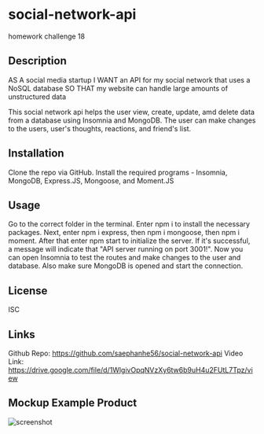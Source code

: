# social-network-api
homework challenge 18

## Description

AS A social media startup
I WANT an API for my social network that uses a NoSQL database
SO THAT my website can handle large amounts of unstructured data

This social network api helps the user view, create, update, amd delete data from a database using Insomnia and MongoDB. The user can make changes to the users, user's thoughts, reactions, and friend's list. 

## Installation

Clone the repo via GitHub. Install the required programs - Insomnia, MongoDB, Express.JS, Mongoose, and Moment.JS


## Usage

Go to the correct folder in the terminal. Enter npm i to install the necessary packages. Next, enter npm i express, then npm i mongoose, then npm i moment. After that enter npm start to initialize the server. If it's successful, a message will indicate that "API server running on port 3001!". Now you can open Insomnia to test the routes and make changes to the user and database. Also make sure MongoDB is opened and start the connection. 


## License

ISC

## Links

Github Repo: https://github.com/saephanhe56/social-network-api
Video Link: https://drive.google.com/file/d/1WlgivOpqNVzXy6tw6b9uH4u2FUtL7Tpz/view

## Mockup Example Product 
![screenshot](/social-network-api/assets/hw18-mockup-insomnia.png)